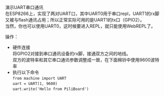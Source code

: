 演示UART串口通讯<br>
在ESP8266上，实现了两对UART口，其中UART0用于串口repl，UART1的rx脚又被与flash通讯占用；所以正常实际可用的是UART1的tx口（GPIO2）。<br>
当然，你也可以使用UART0，这时候要进入REPL，就只能使用WebREPL了。<br>

操作：
- 硬件连接<br>
将GPIO2对接到串口通讯设备的rx脚，接通双方之间的地线。<br>
双方的波特率和其它串口通讯参数调整成一致，在下面棉铃中使用9600波特率<br>
- 执行以下命令<br>
`from machine import UART`<br>
`uart = UART(1, 9600)`<br>
`uart.write('Hello from PiliBoard')`<br>
